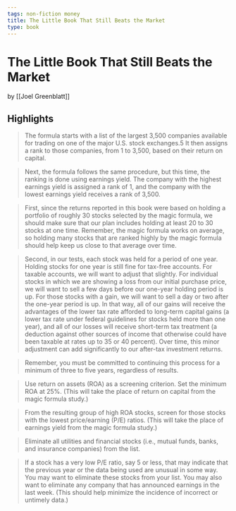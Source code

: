 ```yaml
---
tags: non-fiction money
title: The Little Book That Still Beats the Market
type: book
---
```


# The Little Book That Still Beats the Market
by [[Joel Greenblatt]]

## Highlights
> The formula starts with a list of the largest 3,500 companies available for trading on one of the major U.S. stock exchanges.5 It then assigns a rank to those companies, from 1 to 3,500, based on their return on capital.

> Next, the formula follows the same procedure, but this time, the ranking is done using earnings yield. The company with the highest earnings yield is assigned a rank of 1, and the company with the lowest earnings yield receives a rank of 3,500.

> First, since the returns reported in this book were based on holding a portfolio of roughly 30 stocks selected by the magic formula, we should make sure that our plan includes holding at least 20 to 30 stocks at one time. Remember, the magic formula works on average, so holding many stocks that are ranked highly by the magic formula should help keep us close to that average over time.

> Second, in our tests, each stock was held for a period of one year. Holding stocks for one year is still fine for tax-free accounts. For taxable accounts, we will want to adjust that slightly. For individual stocks in which we are showing a loss from our initial purchase price, we will want to sell a few days before our one-year holding period is up. For those stocks with a gain, we will want to sell a day or two after the one-year period is up. In that way, all of our gains will receive the advantages of the lower tax rate afforded to long-term capital gains (a lower tax rate under federal guidelines for stocks held more than one year), and all of our losses will receive short-term tax treatment (a deduction against other sources of income that otherwise could have been taxable at rates up to 35 or 40 percent). Over time, this minor adjustment can add significantly to our after-tax investment returns.

> Remember, you must be committed to continuing this process for a minimum of three to five years, regardless of results.

> Use return on assets (ROA) as a screening criterion. Set the minimum ROA at 25%. (This will take the place of return on capital from the magic formula study.)

> From the resulting group of high ROA stocks, screen for those stocks with the lowest price/earning (P/E) ratios. (This will take the place of earnings yield from the magic formula study.)

> Eliminate all utilities and financial stocks (i.e., mutual funds, banks, and insurance companies) from the list.

> If a stock has a very low P/E ratio, say 5 or less, that may indicate that the previous year or the data being used are unusual in some way. You may want to eliminate these stocks from your list. You may also want to eliminate any company that has announced earnings in the last week. (This should help minimize the incidence of incorrect or untimely data.)
